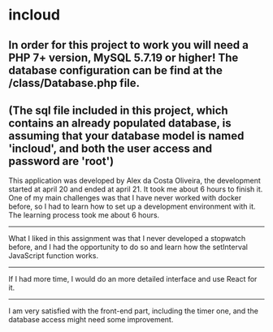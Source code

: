 # incloud
In order for this project to work you will need a PHP 7+ version, MySQL 5.7.19 or higher!
The database configuration can be find at the /class/Database.php file. 
------ 
(The sql file included in this project, which contains an already populated database, is assuming that your database model is named 'incloud', and both the user access and password are 'root')
------
This application was developed by Alex da Costa Oliveira, the development started at april 20 and ended at april 21. It took me about 6 hours to finish it. One of my main challenges was that I have never worked with docker before, so I had to learn how to set up a development environment with it. 
The learning process took me about 6 hours.
____
What I liked in this assignment was that I never developed a stopwatch before, and I had the opportunity to do so and learn how the setInterval JavaScript function works.
____
If I had more time, I would do an more detailed interface and use React for it.
____
I am very satisfied with the front-end part, including the timer one, and the database access might need some improvement.